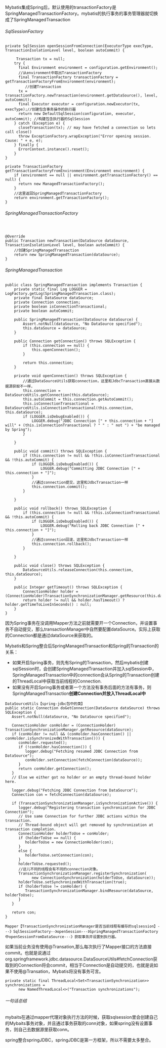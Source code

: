 

Mybatis集成Spring后，默认使用的transactionFactory是SpringManagedTransactionFactory。mybatis的执行事务的事务管理器就切换成了SpringManagedTransaction

###### SqlSessionFactory

```
private SqlSession openSessionFromConnection(ExecutorType execType, TransactionIsolationLevel level, boolean autoCommit) {
    
     Transaction tx = null;
    try {
      final Environment environment = configuration.getEnvironment();
      //从environment中取出TransactionFactory
      final TransactionFactory transactionFactory = getTransactionFactoryFromEnvironment(environment);
         //创建Transaction
      tx = transactionFactory.newTransaction(environment.getDataSource(), level, autoCommit);
      final Executor executor = configuration.newExecutor(tx, execType);//创建包含事务操作的执行器
      return new DefaultSqlSession(configuration, executor, autoCommit); //构建包含执行器的SqlSession
    } catch (Exception e) {
      closeTransaction(tx); // may have fetched a connection so lets call close()
      throw ExceptionFactory.wrapException("Error opening session.  Cause: " + e, e);
    } finally {
      ErrorContext.instance().reset();
    }
}

private TransactionFactory getTransactionFactoryFromEnvironment(Environment environment) {
    if (environment == null || environment.getTransactionFactory() == null) {
      return new ManagedTransactionFactory();
    }
    //这里返回SpringManagedTransactionFactory
    return environment.getTransactionFactory();
}
```

###### SpringManagedTransactionFactory

```
 

@Override
public Transaction newTransaction(DataSource dataSource, TransactionIsolationLevel level, boolean autoCommit) {
    //创建SpringManagedTransaction
    return new SpringManagedTransaction(dataSource);
}
```

###### SpringManagedTransaction

```
public class SpringManagedTransaction implements Transaction {
    private static final Log LOGGER = LogFactory.getLog(SpringManagedTransaction.class);
    private final DataSource dataSource;
    private Connection connection;
    private boolean isConnectionTransactional;
    private boolean autoCommit;

    public SpringManagedTransaction(DataSource dataSource) {
        Assert.notNull(dataSource, "No DataSource specified");
        this.dataSource = dataSource;
    }

    public Connection getConnection() throws SQLException {
        if (this.connection == null) {
            this.openConnection();
        }

        return this.connection;
    }

    private void openConnection() throws SQLException {
        //通过DataSourceUtils获取connection，这里和JdbcTransaction直接从数据源获取不一样，
        this.connection = DataSourceUtils.getConnection(this.dataSource);
        this.autoCommit = this.connection.getAutoCommit();
        this.isConnectionTransactional = DataSourceUtils.isConnectionTransactional(this.connection, this.dataSource);
        if (LOGGER.isDebugEnabled()) {
            LOGGER.debug("JDBC Connection [" + this.connection + "] will" + (this.isConnectionTransactional ? " " : " not ") + "be managed by Spring");
        }

    }

    public void commit() throws SQLException {
        if (this.connection != null && !this.isConnectionTransactional && !this.autoCommit) {
            if (LOGGER.isDebugEnabled()) {
                LOGGER.debug("Committing JDBC Connection [" + this.connection + "]");
            }
            //通过connection提交，这里和JdbcTransaction一样
            this.connection.commit();
        }

    }

    public void rollback() throws SQLException {
        if (this.connection != null && !this.isConnectionTransactional && !this.autoCommit) {
            if (LOGGER.isDebugEnabled()) {
                LOGGER.debug("Rolling back JDBC Connection [" + this.connection + "]");
            }
            //通过connection回滚，这里和JdbcTransaction一样
            this.connection.rollback();
        }

    }

    public void close() throws SQLException {
        DataSourceUtils.releaseConnection(this.connection, this.dataSource);
    }

    public Integer getTimeout() throws SQLException {
        ConnectionHolder holder = (ConnectionHolder)TransactionSynchronizationManager.getResource(this.dataSource);
        return holder != null && holder.hasTimeout() ? holder.getTimeToLiveInSeconds() : null;
    }
}
```



因为Spring事务在没调用Mapper方法之前就需要开一个Connection，并设置事务不自动提交，那么transactionManager中自然要配置dataSource。实际上获取的Connection都是通过dataSource来获取的。

Mybatis和Spring整合后SpringManagedTransaction和Spring的Transaction的关系：

- 如果开启Spring事务，则先有Spring的Transaction，然后mybatis创建sqlSession时，会创建SpringManagedTransaction并加入sqlSession中，SpringManagedTransaction中的connection会从Spring的Transaction创建的ThreadLocal中获取当前线程的Connection.
- 如果没有开启Spring事务或者第一个方法没有事务后面的方法有事务，则SpringManagedTransaction**创建Connection并放入ThreadLocal中**

```
DataSourceUtils【spring-jdbc包中的类】
public static Connection doGetConnection(DataSource dataSource) throws SQLException {
   Assert.notNull(dataSource, "No DataSource specified");

   ConnectionHolder conHolder = (ConnectionHolder) TransactionSynchronizationManager.getResource(dataSource);
   if (conHolder != null && (conHolder.hasConnection() || conHolder.isSynchronizedWithTransaction())) {
      conHolder.requested();
      if (!conHolder.hasConnection()) {
         logger.debug("Fetching resumed JDBC Connection from DataSource");
         conHolder.setConnection(fetchConnection(dataSource));
      }
      return conHolder.getConnection();
   }
   // Else we either got no holder or an empty thread-bound holder here.

   logger.debug("Fetching JDBC Connection from DataSource");
   Connection con = fetchConnection(dataSource);

   if (TransactionSynchronizationManager.isSynchronizationActive()) {
      logger.debug("Registering transaction synchronization for JDBC Connection");
      // Use same Connection for further JDBC actions within the transaction.
      // Thread-bound object will get removed by synchronization at transaction completion.
      ConnectionHolder holderToUse = conHolder;
      if (holderToUse == null) {
         holderToUse = new ConnectionHolder(con);
      }
      else {
         holderToUse.setConnection(con);
      }
      holderToUse.requested();
      //这儿不同的线程会有不同的connection对象。
      TransactionSynchronizationManager.registerSynchronization(
            new ConnectionSynchronization(holderToUse, dataSource));
      holderToUse.setSynchronizedWithTransaction(true);
      if (holderToUse != conHolder) {
         TransactionSynchronizationManager.bindResource(dataSource, holderToUse);
      }
   }

   return con;
}
```

```--
Mapper【TransactionSynchronizationManager是否当前线程有缓存的sqlsession】---》SqlSessionFactory--》openSession---》SpringManagedTransactionFactory 中openSessionFromDataSource---》获取事务并设置到执行器。
```

​          如果当前业务没有使用@Transation,那么每次执行了Mapper接口的方法直接commit。也就是说通过org.springframework.jdbc.datasource.DataSourceUtils#fetchConnection获取到的Connection将会commit，相当于Connection是自动提交的，也就是说如果不使用@Transation，Mybatis将没有事务可言。

```
private static final ThreadLocal<Set<TransactionSynchronization>> synchronizations =
      new NamedThreadLocal<>("Transaction synchronizations");
```

###### 一句话总结

   mybaits在通过mapper代理对象执行方法的时候，获取sqlsession里会创建自己的Mybaits事务对象，并且通过事务获取的conn对象，如果spring没有设置事务，则自己去数据源里获取conn。

spring整合springJDBC，springJDBC是第一方框架，所以不需要太多整合。